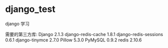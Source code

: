 # django_test
django 学习

需要的第三方库:
Django                2.1.3
django-redis-cache    1.8.1
django-redis-sessions 0.6.1
django-tinymce        2.7.0
Pillow                5.3.0
PyMySQL               0.9.2
redis                 2.10.6

